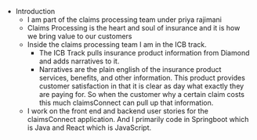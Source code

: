 - Introduction 
	- I am part of the claims processing team under priya rajimani
	- Claims Processing is the heart and soul of insurance and it is how we bring value to our customers
	- Inside the claims processing team I am in the ICB track.
		- The ICB Track pulls insurance product information from Diamond and adds narratives to it.
		- Narratives are the plain english of the insurance product services, benefits, and other information. This product provides customer satisfaction in that it is clear as day what exactly they are paying for. So when the customer why a certain claim costs this much claimsConnect can pull up that information. 
	- I work on the front end and backend user stories for the claimsConnect application. And I primarily code in Springboot which is Java and React which is JavaScript.